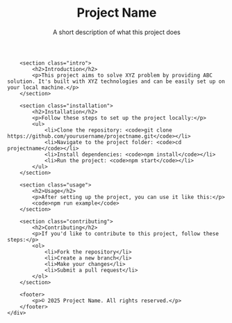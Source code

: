 <!DOCTYPE html>
<html lang="en">
<head>
    <meta charset="UTF-8">
    <meta name="viewport" content="width=device-width, initial-scale=1.0">
    <title>GitHub Project README</title>
    <link rel="stylesheet" href="styles.css">
</head>
<body>
    <div class="container">
        <header>
            <h1>Project Name</h1>
            <p class="tagline">A short description of what this project does</p>
        </header>

        <section class="intro">
            <h2>Introduction</h2>
            <p>This project aims to solve XYZ problem by providing ABC solution. It's built with XYZ technologies and can be easily set up on your local machine.</p>
        </section>

        <section class="installation">
            <h2>Installation</h2>
            <p>Follow these steps to set up the project locally:</p>
            <ul>
                <li>Clone the repository: <code>git clone https://github.com/yourusername/projectname.git</code></li>
                <li>Navigate to the project folder: <code>cd projectname</code></li>
                <li>Install dependencies: <code>npm install</code></li>
                <li>Run the project: <code>npm start</code></li>
            </ul>
        </section>

        <section class="usage">
            <h2>Usage</h2>
            <p>After setting up the project, you can use it like this:</p>
            <code>npm run example</code>
        </section>

        <section class="contributing">
            <h2>Contributing</h2>
            <p>If you'd like to contribute to this project, follow these steps:</p>
            <ol>
                <li>Fork the repository</li>
                <li>Create a new branch</li>
                <li>Make your changes</li>
                <li>Submit a pull request</li>
            </ol>
        </section>

        <footer>
            <p>© 2025 Project Name. All rights reserved.</p>
        </footer>
    </div>
</body>
</html>

